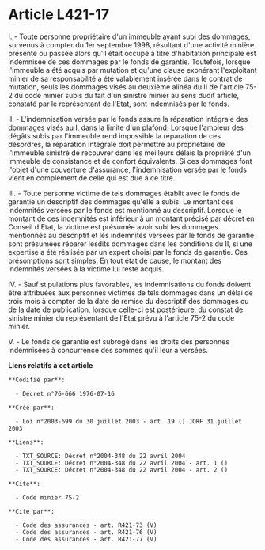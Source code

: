 # Article L421-17

I. - Toute personne propriétaire d'un immeuble ayant subi des dommages, survenus à compter du 1er septembre 1998, résultant
d'une activité minière présente ou passée alors qu'il était occupé à titre d'habitation principale est indemnisée de ces
dommages par le fonds de garantie. Toutefois, lorsque l'immeuble a été acquis par mutation et qu'une clause exonérant
l'exploitant minier de sa responsabilité a été valablement insérée dans le contrat de mutation, seuls les dommages visés au
deuxième alinéa du II de l'article 75-2 du code minier subis du fait d'un sinistre minier au sens dudit article, constaté par
le représentant de l'Etat, sont indemnisés par le fonds.

II. - L'indemnisation versée par le fonds assure la réparation intégrale des dommages visés au I, dans la limite d'un
plafond. Lorsque l'ampleur des dégâts subis par l'immeuble rend impossible la réparation de ces désordres, la réparation
intégrale doit permettre au propriétaire de l'immeuble sinistré de recouvrer dans les meilleurs délais la propriété d'un
immeuble de consistance et de confort équivalents. Si ces dommages font l'objet d'une couverture d'assurance, l'indemnisation
versée par le fonds vient en complément de celle qui est due à ce titre.

III. - Toute personne victime de tels dommages établit avec le fonds de garantie un descriptif des dommages qu'elle a subis.
Le montant des indemnités versées par le fonds est mentionné au descriptif. Lorsque le montant de ces indemnités est
inférieur à un montant précisé par décret en Conseil d'Etat, la victime est présumée avoir subi les dommages mentionnés au
descriptif et les indemnités versées par le fonds de garantie sont présumées réparer lesdits dommages dans les conditions du
II, si une expertise a été réalisée par un expert choisi par le fonds de garantie. Ces présomptions sont simples. En tout
état de cause, le montant des indemnités versées à la victime lui reste acquis.

IV. - Sauf stipulations plus favorables, les indemnisations du fonds doivent être attribuées aux personnes victimes de tels
dommages dans un délai de trois mois à compter de la date de remise du descriptif des dommages ou de la date de publication,
lorsque celle-ci est postérieure, du constat de sinistre minier du représentant de l'Etat prévu à l'article 75-2 du code
minier.

V. - Le fonds de garantie est subrogé dans les droits des personnes indemnisées à concurrence des sommes qu'il leur a
versées.

**Liens relatifs à cet article**

	**Codifié par**:

	  - Décret n°76-666 1976-07-16

	**Créé par**:

	  - Loi n°2003-699 du 30 juillet 2003 - art. 19 () JORF 31 juillet 2003

	**Liens**:

	  - TXT_SOURCE: Décret n°2004-348 du 22 avril 2004
	  - TXT_SOURCE: Décret n°2004-348 du 22 avril 2004 - art. 1 ()
	  - TXT_SOURCE: Décret n°2004-348 du 22 avril 2004 - art. 2 ()

	**Cite**:

	  - Code minier 75-2

	**Cité par**:

	  - Code des assurances - art. R421-73 (V)
	  - Code des assurances - art. R421-76 (V)
	  - Code des assurances - art. R421-77 (V)
